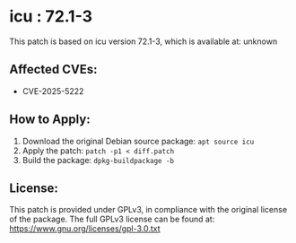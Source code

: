 # icu : 72.1-3

This patch is based on icu version 72.1-3, which is available at:
unknown

## Affected CVEs:
- CVE-2025-5222

## How to Apply:
1. Download the original Debian source package: `apt source icu`
2. Apply the patch: `patch -p1 < diff.patch`
3. Build the package: `dpkg-buildpackage -b`

## License:
This patch is provided under GPLv3, in compliance with the original license of the package.
The full GPLv3 license can be found at: https://www.gnu.org/licenses/gpl-3.0.txt
